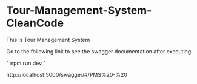 # Tour-Management-System-CleanCode
This is Tour Management System

 

Go to the following link to see the swagger documentation after executing

" npm run dev "

http://localhost:5000/swagger/#/PMS%20-%20
